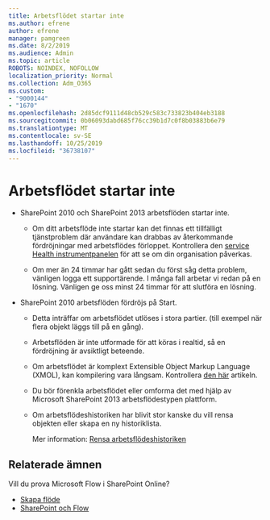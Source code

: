```yaml
---
title: Arbetsflödet startar inte
ms.author: efrene
author: efrene
manager: pamgreen
ms.date: 8/2/2019
ms.audience: Admin
ms.topic: article
ROBOTS: NOINDEX, NOFOLLOW
localization_priority: Normal
ms.collection: Adm_O365
ms.custom:
- "9000144"
- "1670"
ms.openlocfilehash: 2d85dcf9111d48cb529c583c733823b404eb3188
ms.sourcegitcommit: 0b06093dabd685f76cc39b1d7c0f8b03883b6e79
ms.translationtype: MT
ms.contentlocale: sv-SE
ms.lasthandoff: 10/25/2019
ms.locfileid: "36738107"
---
```

# <a name="workflow-is-not-starting"></a>Arbetsflödet startar inte

- SharePoint 2010 och SharePoint 2013 arbetsflöden startar inte.

    - Om ditt arbetsflöde inte startar kan det finnas ett tillfälligt tjänstproblem där användare kan drabbas av återkommande fördröjningar med arbetsflödes förloppet. Kontrollera den [service Health instrumentpanelen](https:/admin.microsoft.com/AdminPortal/Home#/servicehealth) för att se om din organisation påverkas.

    - Om mer än 24 timmar har gått sedan du först såg detta problem, vänligen logga ett supportärende. I många fall arbetar vi redan på en lösning. Vänligen ge oss minst 24 timmar för att slutföra en lösning.

- SharePoint 2010 arbetsflöden fördröjs på Start.

    - Detta inträffar om arbetsflödet utlöses i stora partier. (till exempel när flera objekt läggs till på en gång).

    - Arbetsflöden är inte utformade för att köras i realtid, så en fördröjning är avsiktligt beteende.

   -  Om arbetsflödet är komplext Extensible Object Markup Language (XMOL), kan kompilering vara långsam. Kontrollera [den här](https://support.microsoft.com//kb/3043697) artikeln.

    - Du bör förenkla arbetsflödet eller omforma det med hjälp av Microsoft SharePoint 2013 arbetsflödestypen plattform.

    - Om arbetsflödeshistoriken har blivit stor kanske du vill rensa objekten eller skapa en ny historiklista.

        Mer information: [Rensa arbetsflödeshistoriken](https://blogs.technet.microsoft.com/marj/2015/08/07/sharepoint-2010-workflows-best-practice-purge-workflow-history-list-items/)


## <a name="related-topics"></a>Relaterade ämnen
Vill du prova Microsoft Flow i SharePoint Online?
- [Skapa flöde](https://support.office.com/article/Create-a-flow-for-a-list-or-library-in-SharePoint-Online-or-OneDrive-for-Business-a9c3e03b-0654-46af-a254-20252e580d01) 
- [SharePoint och Flow](https://flow.microsoft.com/blog/sharepoint-and-flow/) 



